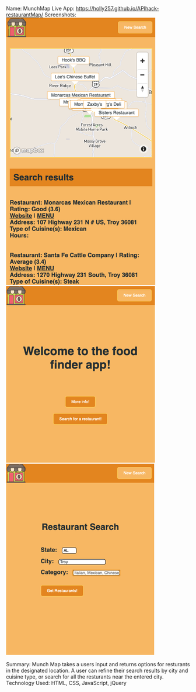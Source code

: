 Name: MunchMap
Live App: https://holly257.github.io/APIhack-restaurantMap/
Screenshots:
![starting page image](images/ScreenShot1.png)
![user form entry page](images/ScreenShot2.png)
![user results page](images/ScreenShot3.png)



Summary: Munch Map takes a users input and returns options for resturants in the designated location. A user can refine their search results by city and cuisine type, or search for all the resturants near the entered city. 
Technology Used: HTML, CSS, JavaScript, jQuery
